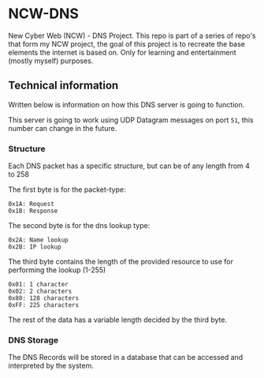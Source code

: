 # NCW-DNS
New Cyber Web (NCW) - DNS Project.
This repo is part of a series of repo's that form my NCW project, the goal of this project is to recreate the base elements the internet is based on.
Only for learning and entertainment (mostly myself) purposes.

## Technical information
Written below is information on how this DNS server is going to function.

This server is going to work using UDP Datagram messages on port `51`, this number can change in the future.

### Structure
Each DNS packet has a specific structure, but can be of any length from 4 to 258

The first byte is for the packet-type:
```
0x1A: Request  
0x1B: Response
```

The second byte is for the dns lookup type:
```
0x2A: Name lookup  
0x2B: IP lookup
```

The third byte contains the length of the provided resource to use for performing the lookup (1-255)
```
0x01: 1 character
0x02: 2 characters
0x80: 128 characters
0xFF: 225 characters
```
The rest of the data has a variable length decided by the third byte.

### DNS Storage
The DNS Records will be stored in a database that can be accessed and interpreted by the system.
